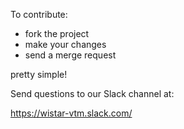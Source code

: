 To contribute:

 - fork the project
 - make your changes
 - send a merge request

pretty simple!

Send questions to our Slack channel at:

https://wistar-vtm.slack.com/